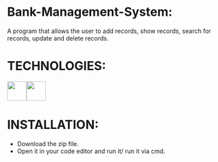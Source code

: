 # Bank-Management-System:
A program that allows the user to add records, show records, search for records, update and delete records.
# TECHNOLOGIES:
<img src="https://img.icons8.com/color/2x/c-plus-plus-logo.png" style="width:45px; height:45px;"><img src="https://img.icons8.com/color/512/atom-editor.png" style="width:45px; heigth:45px;">

# INSTALLATION:
* Download the zip file.
* Open it in your code editor and run it/ run it via cmd.
